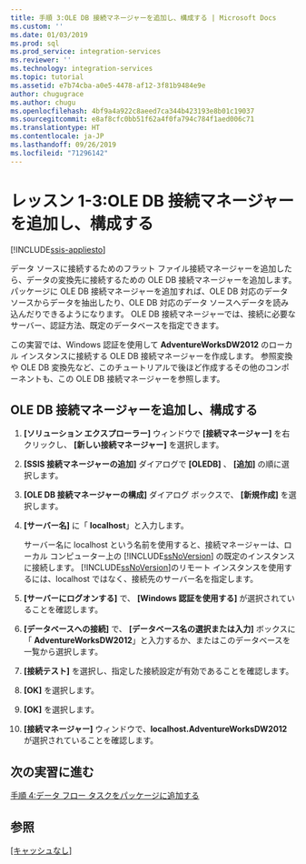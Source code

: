 ```yaml
---
title: 手順 3:OLE DB 接続マネージャーを追加し、構成する | Microsoft Docs
ms.custom: ''
ms.date: 01/03/2019
ms.prod: sql
ms.prod_service: integration-services
ms.reviewer: ''
ms.technology: integration-services
ms.topic: tutorial
ms.assetid: e7b74cba-a0e5-4478-af12-3f81b9484e9e
author: chugugrace
ms.author: chugu
ms.openlocfilehash: 4bf9a4a922c8aeed7ca344b423193e8b01c19037
ms.sourcegitcommit: e8af8cfc0bb51f62a4f0fa794c784f1aed006c71
ms.translationtype: HT
ms.contentlocale: ja-JP
ms.lasthandoff: 09/26/2019
ms.locfileid: "71296142"
---
```

# <a name="lesson-1-3-add-and-configure-an-ole-db-connection-manager"></a>レッスン 1-3:OLE DB 接続マネージャーを追加し、構成する

[!INCLUDE[ssis-appliesto](../includes/ssis-appliesto-ssvrpluslinux-asdb-asdw-xxx.md)]



データ ソースに接続するためのフラット ファイル接続マネージャーを追加したら、データの変換先に接続するための OLE DB 接続マネージャーを追加します。 パッケージに OLE DB 接続マネージャーを追加すれば、OLE DB 対応のデータ ソースからデータを抽出したり、OLE DB 対応のデータ ソースへデータを読み込んだりできるようになります。 OLE DB 接続マネージャーでは、接続に必要なサーバー、認証方法、既定のデータベースを指定できます。  
  
この実習では、Windows 認証を使用して **AdventureWorksDW2012** のローカル インスタンスに接続する OLE DB 接続マネージャーを作成します。 参照変換や OLE DB 変換先など、このチュートリアルで後ほど作成するその他のコンポーネントも、この OLE DB 接続マネージャーを参照します。  
  
## <a name="add-and-configure-an-ole-db-connection-manager"></a>OLE DB 接続マネージャーを追加し、構成する

1. **[ソリューション エクスプローラー]** ウィンドウで **[接続マネージャー]** を右クリックし、 **[新しい接続マネージャー]** を選択します。

1. **[SSIS 接続マネージャーの追加]** ダイアログで **[OLEDB]** 、 **[追加]** の順に選択します。
    
2. **[OLE DB 接続マネージャーの構成]** ダイアログ ボックスで、 **[新規作成]** を選択します。  
  
3. **[サーバー名]** に「 **localhost**」と入力します。  
  
    サーバー名に localhost という名前を使用すると、接続マネージャーは、ローカル コンピューター上の [!INCLUDE[ssNoVersion](../includes/ssnoversion-md.md)] の既定のインスタンスに接続します。 [!INCLUDE[ssNoVersion](../includes/ssnoversion-md.md)]のリモート インスタンスを使用するには、localhost ではなく、接続先のサーバー名を指定します。  
  
4. **[サーバーにログオンする]** で、 **[Windows 認証を使用する]** が選択されていることを確認します。  
  
5. **[データベースへの接続]** で、 **[データベース名の選択または入力]** ボックスに「 **AdventureWorksDW2012**」と入力するか、またはこのデータベースを一覧から選択します。  
  
6. **[接続テスト]** を選択し、指定した接続設定が有効であることを確認します。  
  
7. **[OK]** を選択します。  
  
8. **[OK]** を選択します。  
  
9. **[接続マネージャー]** ウィンドウで、**localhost.AdventureWorksDW2012** が選択されていることを確認します。  
  

## <a name="go-to-next-task"></a>次の実習に進む
[手順 4:データ フロー タスクをパッケージに追加する](../integration-services/lesson-1-4-adding-a-data-flow-task-to-the-package.md)  
  
## <a name="see-also"></a>参照  
[[キャッシュなし]](../integration-services/connection-manager/ole-db-connection-manager.md)  
  
